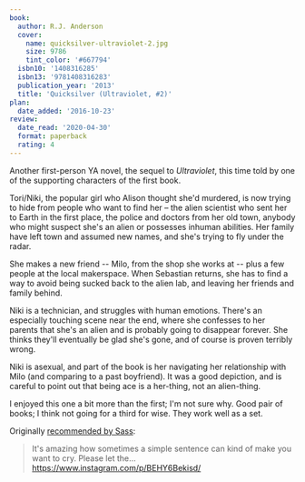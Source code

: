 ```yaml
---
book:
  author: R.J. Anderson
  cover:
    name: quicksilver-ultraviolet-2.jpg
    size: 9786
    tint_color: '#667794'
  isbn10: '1408316285'
  isbn13: '9781408316283'
  publication_year: '2013'
  title: 'Quicksilver (Ultraviolet, #2)'
plan:
  date_added: '2016-10-23'
review:
  date_read: '2020-04-30'
  format: paperback
  rating: 4
---
```


Another first-person YA novel, the sequel to *Ultraviolet*, this time told by one of the supporting characters of the first book.

Tori/Niki, the popular girl who Alison thought she'd murdered, is now trying to hide from people who want to find her – the alien scientist who sent her to Earth in the first place, the police and doctors from her old town, anybody who might suspect she's an alien or possesses inhuman abilities.
Her family have left town and assumed new names, and she's trying to fly under the radar.

She makes a new friend -- Milo, from the shop she works at -- plus a few people at the local makerspace.
When Sebastian returns, she has to find a way to avoid being sucked back to the alien lab, and leaving her friends and family behind.

Niki is a technician, and struggles with human emotions.
There's an especially touching scene near the end, where she confesses to her parents that she's an alien and is probably going to disappear forever.
She thinks they'll eventually be glad she's gone, and of course is proven terribly wrong.

Niki is asexual, and part of the book is her navigating her relationship with Milo (and comparing to a past boyfriend).
It was a good depiction, and is careful to point out that being ace is a her-thing, not an alien-thing.

I enjoyed this one a bit more than the first; I'm not sure why.
Good pair of books; I think not going for a third for wise.
They work well as a set.

Originally [recommended by Sass](https://twitter.com/supergirl_sass/status/720002097912000512):

> It's amazing how sometimes a simple sentence can kind of make you want to cry. Please let the… <https://www.instagram.com/p/BEHY6Bekisd/>